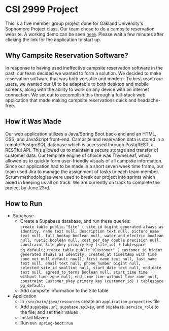 # CSI 2999 Project
This is a five member group project done for Oakland University's Sophomore Project class. Our team chose to do a campsite reservation website. A working demo can be seen [here](https://csi-2999-project.onrender.com/). Please wait a few minutes after clicking the link for the application to start up. 


## Why Campsite Reservation Software? 
In response to having used ineffective campsite reservation software in the past, our team decided we wanted to form a solution. We decided to make reservation software that was both versatile and modern. To best reach our users, we wanted our UI to be adaptable to both desktop and mobile screens, along with the ability to work on any device with an internet connection. We set out to accomplish this through a full-stack web application that made making campsite reservations quick and headache-free.


## How it Was Made
Our web application utilizes a Java/Spring Boot back-end and an HTML, CSS, and JavaScript front-end. Campsite and reservation data is stored in a remote PostgreSQL database which is accessed through PostgREST, a RESTful API. This allowed us to maintain a secure storage and transfer of customer data. Our template engine of choice was ThymeLeaf, which allowed us to quickly form user-friendly visuals of all campsite information. 
Since our application had to be made in a short seven week time frame, our team used Jira to manage the assignment of tasks to each team member. Scrum methodologies were used to break our project into sprints which aided in keeping us all on track. We are currently on track to complete the project by June 23rd.


## How to Run
- Supabase
  - Create a Supabase database, and run these queries:<br>
  `create table
    public."Site" (
      site_id bigint generated always as identity,
      name text null,
      description text null,
      picture_name text null,
      full_hookup boolean null,
      water_and_electric boolean null,
      rustic boolean null,
      cost_per_day double precision null,
      constraint Site_pkey primary key (site_id)
    ) tablespace pg_default;`
  `create table
    public."Customer" (
      customer_id bigint generated always as identity,
      created_at timestamp with time zone not null default now(),
      first_name text null,
      last_name text null,
      email text null,
      phone_number bigint null,
      selected_site_id smallint null,
      start_date text null,
      end_date text null,
      agreed_to_terms boolean null,
      start_time time without time zone null,
      end_time time without time zone null,
      constraint Customer_pkey primary key (customer_id)
    ) tablespace pg_default;`
  - Add campsite information to the Site table
- Application
  - In `/src/main/java/resources` create an `application.properties` file
  - Add `supabase.url`, `supabase.apikey`, and `supabase.service_role` to the file, and set their values
  - Install Maven
  - Run `mvn spring-boot:run`
